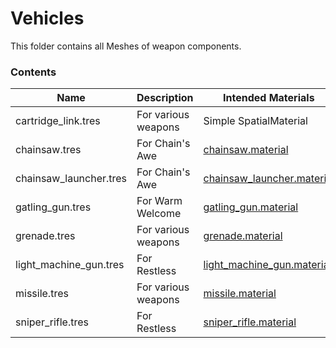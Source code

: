 # Vehicles
This folder contains all Meshes of weapon components.

### Contents
| Name | Description | Intended Materials |
|---|---|---|
| cartridge_link.tres | For various weapons | Simple SpatialMaterial |
| chainsaw.tres | For Chain's Awe | [chainsaw.material](/base_game/resources/materials/weapon_components) |
| chainsaw_launcher.tres | For Chain's Awe | [chainsaw_launcher.material](/base_game/resources/materials/weapon_components) |
| gatling_gun.tres | For Warm Welcome | [gatling_gun.material](/base_game/resources/materials/weapon_components) |
| grenade.tres | For various weapons | [grenade.material](/base_game/resources/materials/weapon_components) |
| light_machine_gun.tres | For Restless | [light_machine_gun.material](/base_game/resources/materials/weapon_components) |
| missile.tres | For various weapons | [missile.material](/base_game/resources/materials/weapon_components) |
| sniper_rifle.tres | For Restless | [sniper_rifle.material](/base_game/resources/materials/weapon_components) |
